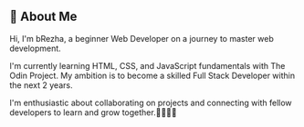 ##  👋 About Me

Hi, I'm bRezha, a beginner Web Developer on a journey to master web development.

I'm currently learning HTML, CSS, and JavaScript fundamentals with The Odin Project. My ambition is to become a skilled Full Stack Developer within the next 2 years.

I'm enthusiastic about collaborating on projects and connecting with fellow developers to learn and grow together.🫱🏻‍🫲🏽
